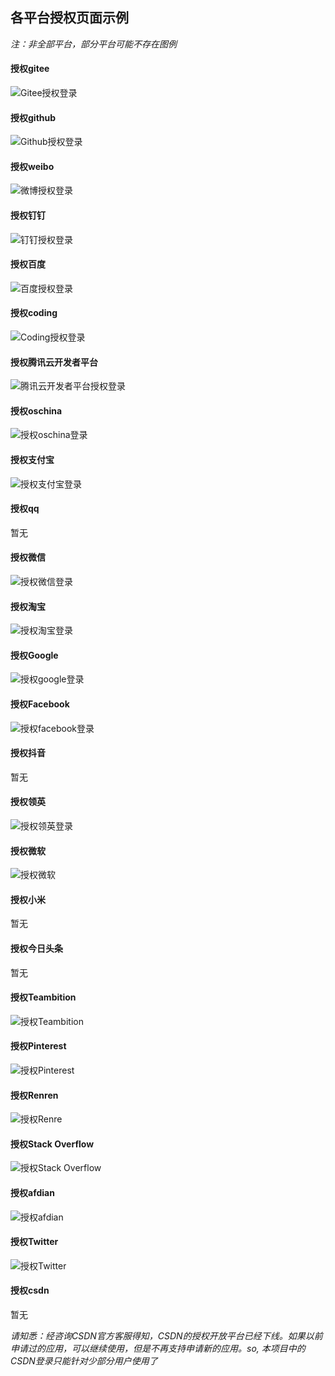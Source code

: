## 各平台授权页面示例

_注：非全部平台，部分平台可能不存在图例_

#### 授权gitee

![Gitee授权登录](https://images.gitee.com/uploads/images/2019/0221/140015_4c09610e_784199.png "Gitee授权登录")

#### 授权github

![Github授权登录](https://images.gitee.com/uploads/images/2019/0221/140032_58f7dfb5_784199.png "Github授权登录")

#### 授权weibo

![微博授权登录](https://images.gitee.com/uploads/images/2019/0222/191210_67d5597c_784199.png "微博授权登录")

#### 授权钉钉

![钉钉授权登录](https://images.gitee.com/uploads/images/2019/0221/140540_8da8d959_784199.jpeg "钉钉授权登录")

#### 授权百度

![百度授权登录](https://images.gitee.com/uploads/images/2019/0221/140607_ebf1dcb6_784199.png "百度授权登录")

#### 授权coding

![Coding授权登录](https://images.gitee.com/uploads/images/2019/0224/192106_fd53b3d7_784199.png "Coding授权登录")

#### 授权腾讯云开发者平台

![腾讯云开发者平台授权登录](https://images.gitee.com/uploads/images/2019/0224/192128_db9e203b_784199.png "腾讯云开发者平台授权登录")

#### 授权oschina

![授权oschina登录](https://images.gitee.com/uploads/images/2019/0322/230652_05b4fd8a_784199.png "授权oschina")

#### 授权支付宝

![授权支付宝登录](https://images.gitee.com/uploads/images/2019/0327/183654_3d4b94eb_784199.png "授权支付宝登录")

#### 授权qq

暂无

#### 授权微信

![授权微信登录](https://images.gitee.com/uploads/images/2019/0523/104955_d4cea750_784199.png "授权微信登录")

#### 授权淘宝

![授权淘宝登录](https://images.gitee.com/uploads/images/2019/0518/154604_68b38305_784199.png "授权淘宝登录")


#### 授权Google

![授权google登录](https://images.gitee.com/uploads/images/2019/0521/190650_85c5f1c7_784199.png "授权google登录")

#### 授权Facebook

![授权facebook登录](https://images.gitee.com/uploads/images/2019/0521/233647_6a89fb45_784199.png "授权facebook登录")

#### 授权抖音

暂无

#### 授权领英

![授权领英登录](https://images.gitee.com/uploads/images/2019/0527/152207_a6342979_784199.png "授权领英登录")


#### 授权微软

![授权微软](https://images.gitee.com/uploads/images/2019/0718/224146_681aa535_784199.png "授权微软")

#### 授权小米

暂无

#### 授权今日头条

暂无

#### 授权Teambition

![授权Teambition](https://images.gitee.com/uploads/images/2019/0718/224119_3da514ab_784199.png "授权Teambition")

#### 授权Pinterest

![授权Pinterest](https://images.gitee.com/uploads/images/2019/0718/155012_6290f500_784199.jpeg "授权Pinterest")

#### 授权Renren

![授权Renre](https://images.gitee.com/uploads/images/2019/0718/155035_8e26c10a_784199.jpeg "授权Renren")

#### 授权Stack Overflow

![授权Stack Overflow](https://images.gitee.com/uploads/images/2019/0718/192639_cc301ba7_784199.png "授权Stack Overflow")

#### 授权afdian

![授权afdian](https://img.fastmirror.net/s/2023/03/24/641d63a8c19b5.png "授权afDian")

#### 授权Twitter

![授权Twitter]( "授权Twitter")

#### 授权csdn

暂无

_请知悉：经咨询CSDN官方客服得知，CSDN的授权开放平台已经下线。如果以前申请过的应用，可以继续使用，但是不再支持申请新的应用。so, 本项目中的CSDN登录只能针对少部分用户使用了_
